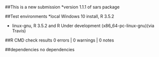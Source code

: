 
##This is a new submission
*version 1.1.1 of sars package


##Test environments
*local Windows 10 install, R 3.5.2
* linux-gnu, R 3.5.2 and R Under development (x86_64-pc-linux-gnu)(via Travis)
 
##R CMD check results
0 errors | 0 warnings | 0 notes

##dependencies
no dependencies
